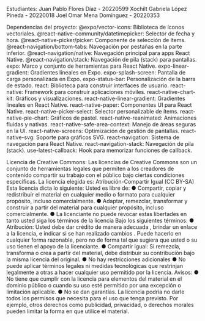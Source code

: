 Estudiantes:
Juan Pablo Flores Díaz - 20220599
Xochilt Gabriela López Pineda - 20220018
Joel Omar Mena Domínguez - 20220353

Dependencias del proyecto: 
@expo/vector-icons: Biblioteca de íconos vectoriales.
@react-native-community/datetimepicker: Selector de fecha y hora.
@react-native-picker/picker: Componente de selección de ítems.
@react-navigation/bottom-tabs: Navegación por pestañas en la parte inferior.
@react-navigation/native: Navegación principal para apps React Native.
@react-navigation/stack: Navegación de pila (stack) para pantallas.
expo: Marco y conjunto de herramientas para React Native.
expo-linear-gradient: Gradientes lineales en Expo.
expo-splash-screen: Pantalla de carga personalizada en Expo.
expo-status-bar: Personalización de la barra de estado.
react: Biblioteca para construir interfaces de usuario.
react-native: Framework para construir aplicaciones móviles.
react-native-chart-kit: Gráficos y visualizaciones.
react-native-linear-gradient: Gradientes lineales en React Native.
react-native-paper: Componentes UI para React Native.
react-native-picker-select: Selector personalizable de ítems.
react-native-pie-chart: Gráficos de pastel.
react-native-reanimated: Animaciones fluidas y nativas.
react-native-safe-area-context: Manejo de áreas seguras en la UI.
react-native-screens: Optimización de gestión de pantallas.
react-native-svg: Soporte para gráficos SVG.
react-navigation: Sistema de navegación para React Native.
react-navigation-stack: Navegación de pila (stack).
use-latest-callback: Hook para memorizar funciones de callback.

Licencia de Creative Commons:
Las licencias de Creative Commons son un conjunto de herramientas legales que permiten a
los creadores de contenido compartir su trabajo con el público bajo ciertas condiciones
específicas.
La licencia elegida es:
Atribución-Compartir Igual (CC BY-SA)
Esta licencia dicta lo siguiente:
Usted es libre de:
● Compartir, copiar y redistribuir el material en cualquier medio o formato para
cualquier propósito, incluso comercialmente.
● Adaptar, remezclar, transformar y construir a partir del material para cualquier
propósito, incluso comercialmente.
● La licenciante no puede revocar estas libertades en tanto usted siga los términos de la
licencia
Bajo los siguientes términos:
● Atribución: Usted debe dar crédito de manera adecuada , brindar un enlace a la
licencia, e indicar si se han realizado cambios . Puede hacerlo en cualquier forma
razonable, pero no de forma tal que sugiera que usted o su uso tienen el apoyo de la
licenciante.
● Compartir igual: Si remezcla, transforma o crea a partir del material, debe distribuir
su contribución bajo la misma licencia del original.
● No hay restricciones adicionales
● No puede aplicar términos legales ni medidas tecnológicas que restrinjan legalmente a
otras a hacer cualquier uso permitido por la licencia.
Avisos:
● No tiene que cumplir con la licencia para elementos del material en el dominio
público o cuando su uso esté permitido por una excepción o limitación aplicable.
● No se dan garantías. La licencia podría no darle todos los permisos que necesita para
el uso que tenga previsto. Por ejemplo, otros derechos como publicidad, privacidad, o
derechos morales pueden limitar la forma en que utilice el material.
